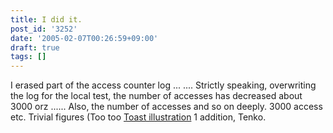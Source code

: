 ```yaml
---
title: I did it.
post_id: '3252'
date: '2005-02-07T00:26:59+09:00'
draft: true
tags: []
---
```


I erased part of the access counter log ... .... Strictly speaking, overwriting the log for the local test, the number of accesses has decreased about 3000 orz ...... Also, the number of accesses and so on deeply. 3000 access etc. Trivial figures (Too too [Toast illustration](/3251) 1 addition, Tenko.
